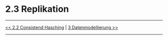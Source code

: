 # 2.3 Replikation

---

[<< 2.2 Consistend Hasching](grundlagen_2_2.md) | [3 Datenmodellierung >>](modellierung_3.md)

---
